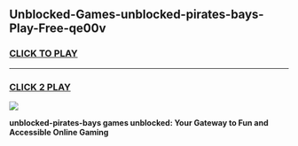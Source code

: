 
## Unblocked-Games-unblocked-pirates-bays-Play-Free-qe00v
<h3>
<a href="https://premium76.site?title=unblocked-pirates-bays&ref=23A">CLICK TO PLAY</a></h3>
<hr>

<h3>
<a href="https://premium76.site?title=unblocked-pirates-bays&ref=23A">CLICK 2 PLAY</a>
  
</h3>

<a href="https://premium76.site?title=unblocked-pirates-bays&ref=23A"><img src="https://clearcache.store/games.png"></a>


**unblocked-pirates-bays games unblocked: Your Gateway to Fun and Accessible Online Gaming**
